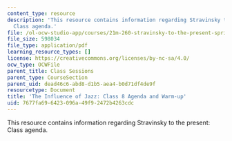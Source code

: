 ```yaml
---
content_type: resource
description: 'This resource contains information regarding Stravinsky to the present:
  Class agenda.'
file: /ol-ocw-studio-app/courses/21m-260-stravinsky-to-the-present-spring-2016/7677fa696423096a49f92472b4263cdc_MIT21M_260S16_class08.pdf
file_size: 598034
file_type: application/pdf
learning_resource_types: []
license: https://creativecommons.org/licenses/by-nc-sa/4.0/
ocw_type: OCWFile
parent_title: Class Sessions
parent_type: CourseSection
parent_uid: dead46c6-abd8-d1b5-aea4-b0d71df4de9f
resourcetype: Document
title: 'The Influence of Jazz: Class 8 Agenda and Warm-up'
uid: 7677fa69-6423-096a-49f9-2472b4263cdc
---
```

This resource contains information regarding Stravinsky to the present: Class agenda.
